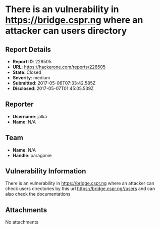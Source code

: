 # There is an vulnerability in https://bridge.cspr.ng where an attacker can users directory

## Report Details
- **Report ID**: 226505
- **URL**: https://hackerone.com/reports/226505
- **State**: Closed
- **Severity**: medium
- **Submitted**: 2017-05-06T07:33:42.585Z
- **Disclosed**: 2017-05-07T01:45:05.539Z

## Reporter
- **Username**: jalka
- **Name**: N/A

## Team
- **Name**: N/A
- **Handle**: paragonie

## Vulnerability Information
There is an vulnerability in https://bridge.cspr.ng where an attacker can check users directories by this url https://bridge.cspr.ng//users and can also check the documentations

## Attachments
No attachments
